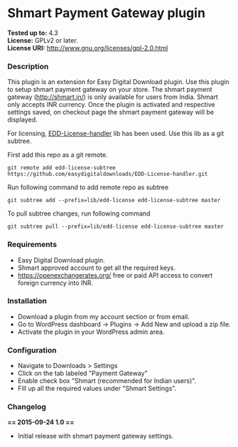 # Shmart Payment Gateway plugin 

**Tested up to:** 4.3  
**License:** GPLv2 or later.  
**License URI:** http://www.gnu.org/licenses/gpl-2.0.html  


### Description

This plugin is an extension for Easy Digital Download plugin. Use this plugin to setup shmart payment gateway on your store. The shmart payment gateway (http://shmart.in/) is only available for users from India. 
Shmart only accepts INR currency. Once the plugin is activated and respective settings saved, on checkout page the shmart payment gateway will be displayed.

For licensing, [EDD-License-handler](https://github.com/easydigitaldownloads/EDD-License-handler) lib has been used. Use this lib as a git subtree.

First add this repo as a git remote.

    git remote add edd-license-subtree https://github.com/easydigitaldownloads/EDD-License-handler.git

Run following command to add remote repo as subtree

    git subtree add --prefix=lib/edd-license edd-license-subtree master

To pull subtree changes, run following command

    git subtree pull --prefix=lib/edd-license edd-license-subtree master

### Requirements

* Easy Digital Download plugin.
* Shmart approved account to get all the required keys. 
* https://openexchangerates.org/ free or paid API access to convert foreign currency into INR. 

### Installation

 * Download a plugin from my account section or from email. 
 * Go to WordPress dashboard -> Plugins -> Add New and upload a zip file. 
 * Activate the plugin in your WordPress admin area.

### Configuration

 * Navigate to Downloads > Settings
 * Click on the tab labeled "Payment Gateway"
 * Enable check box "Shmart (recommended for Indian users)".
 * Fill up all the required values under "Shmart Settings". 

### Changelog

**== 2015-09-24  1.0 ==**

* Initial release with shmart payment gateway settings.
